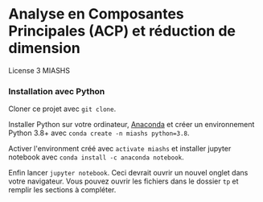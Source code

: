 # Analyse en Composantes Principales (ACP) et réduction de dimension

License 3 MIASHS

### Installation avec Python

Cloner ce projet avec `git clone`.

Installer Python sur votre ordinateur, [Anaconda](https://www.anaconda.com/) et créer un environnement Python 3.8+ avec `conda create -n miashs python=3.8`.

Activer l'environment créé avec `activate miashs` et installer jupyter notebook avec `conda install -c anaconda notebook`.

Enfin lancer `jupyter notebook`. Ceci devrait ouvrir un nouvel onglet dans votre navigateur. Vous pouvez ouvrir les fichiers dans le dossier `tp` et remplir les sections à compléter.